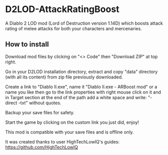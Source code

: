 # D2LOD-AttackRatingBoost
A Diablo 2 LOD mod (Lord of Destruction version 1.14D) which boosts attack rating of melee attacks for both your characters and mercenaries.

## How to install
Download mod files by clicking on "<> Code" then "Download ZIP" at top right.

Go in your D2LOD installation directory, extract and copy "data" directory (with all its content) from zip file previously downloaded.

Create a link to "Diablo II.exe", name it "Diablo II.exe - ARBoost mod" or a name you like then go to the link properties with right mouse click on it and in Target section at the end of the path add a white space and write: "-direct -txt" without quotes.

Backup your save files for safety.

Start the game by clicking on the custom link you just did, enjoy!

This mod is compatible with your save files and is offline only.

It was created thanks to user HighTechLowIQ's guides: https://github.com/HighTechLowIQ
